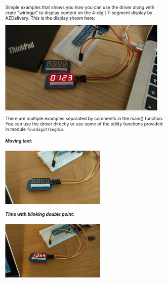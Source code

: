 Simple examples that shows you how you can use the driver along with crate "wiringpi" to display
content on the 4-digit 7-segment display by AZDelivery.
This is the display shown here:

![gpio demonstration](../az-delivery-4-digit-7-segment-tm1637.gif)

There are multiple examples separated by comments in the main() function.
You can use the driver directly or use some of the utility functions provided in module `fourdigit7segdis`.

##### Moving text:

![gpio demonstration](../example-moving-text.gif)

##### Time with blinking double point:

![gpio demonstration](../example-time.gif)
